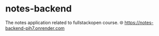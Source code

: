 # notes-backend
The notes application related to fullstackopen course.
🌐 https://notes-backend-pih7.onrender.com
